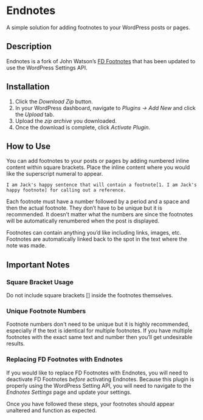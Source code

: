 # Endnotes
A simple solution for adding footnotes to your WordPress posts or pages.

## Description
Endnotes is a fork of John Watson’s [FD Footnotes](https://wordpress.org/plugins/fd-footnotes/) that has been updated to use the WordPress Settings API.

## Installation
1. Click the *Download Zip* button.
2. In your WordPress dashboard, navigate to *Plugins -> Add New* and click the *Upload* tab.
3. Upload the *zip archive* you downloaded.
4. Once the download is complete, click *Activate Plugin*.

## How to Use
You can add footnotes to your posts or pages by adding numbered inline content within square brackets. Place the inline content where you would like the superscript numeral to appear.

```
I am Jack's happy sentence that will contain a footnote[1. I am Jack's happy footnote] for calling out a reference.
```

Each footnote must have a number followed by a period and a space and then the actual footnote. They don’t have to be unique but it is recommended. It doesn’t matter what the numbers are since the footnotes will be automatically renumbered when the post is displayed.

Footnotes can contain anything you’d like including links, images, etc. Footnotes are automatically linked back to the spot in the text where the note was made.

## Important Notes

### Square Bracket Usage
Do not include square brackets [] inside the footnotes themselves.

### Unique Footnote Numbers
Footnote numbers don't need to be unique but it is highly recommended, especially if the text is identical for multiple footnotes. If you have multiple footnotes with the exact same text and number then you’ll get undesirable results.

### Replacing FD Footnotes with Endnotes
If you would like to replace FD Footnotes with Endnotes, you will need to deactivate FD Footnotes *before* activating Endnotes. Because this plugin is properly using the WordPress Setting API, you will need to navigate to the *Endnotes Settings* page and update your settings.

Once you have followed these steps, your footnotes should appear unaltered and function as expected.